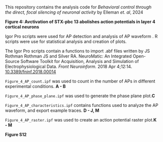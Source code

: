 This repository contains the analysis code for _Behavioral control through the direct, focal silencing of neuronal activity_ by Elleman _et. al_, 2024

**Figure 4: Avctivation of STX-pbc 13 abolishes action potentials in layer 4 cortical neurons** 

Igor Pro scripts were used for AP detection and analysis of AP waveform . R scripts were use for statistical analysis and creation of plots. 

The Igor Pro scripts contain a functions to import .abf files written by JS Rothman Rothman JS and Silver RA. NeuroMatic: An Integrated Open-Source Software Toolkit for Acquisition, Analysis and Simulation of Electrophysiological Data. _Front Neuroinform._ 2018 Apr 4;12:14. [10.3389/fninf.2018.00014](https://www.frontiersin.org/articles/10.3389/fninf.2018.00014/full)


`Figure_4_AP_count.ipf` was used to count in the number of APs in different experimental conditions. **A - B**

`Figure_4_AP_phase_plane.ipf` was used to generate the phase plane plot.**C**

`Figure_4_AP_characteristics.ipf` contains functions used to analyze the AP waveform, and export example traces. **D - J, M**

`Figure_4_AP_raster.ipf` was used to create an action potential raster plot.**K - M**



**Figure S12** 




